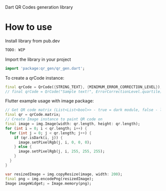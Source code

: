 Dart QR Codes generation library

# How to use
Install library from pub.dev
```dart
TODO: WIP
```

Import the library in your project
```dart
import 'package:qr_gen/qr_gen.dart';
```

To create a qrCode instance:
```dart
final qrCode = QrCode({STRING_TEXT}, {MINIMUM_ERROR_CORRECTION_LEVEL});
// final qrCode = QrCode("Sample text!", ErrorCorrectionLevel.quartile);
```

Flutter example usage with image package:
```dart
// Get QR code matrix (List<List<bool>> - true = dark module, false - light module)
final qr = qrCode.matrix;
// Create Image instance to paint QR code on
final image = img.Image(width: qr.length, height: qr.length);
for (int i = 0; i < qr.length; i++) {
  for (int j = 0; j < qr.length; j++) {
    if (qr.isDark(i, j)) {
      image.setPixelRgb(j, i, 0, 0, 0);
    } else {
      image.setPixelRgb(j, i, 255, 255, 255);
    }
  }
}

var resizedImage = img.copyResize(image, width: 200);
final png = img.encodePng(resizedImage);
Image imageWidget; = Image.memory(png);
```
